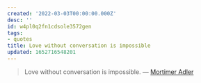 ```yaml
---
created: '2022-03-03T00:00:00.000Z'
desc: ''
id: w4pl0q2fn1cdsole3572gen
tags:
- quotes
title: Love without conversation is impossible
updated: 1652716548201
---
```

   
> Love without conversation is impossible. — [Mortimer Adler](/not_created.md)